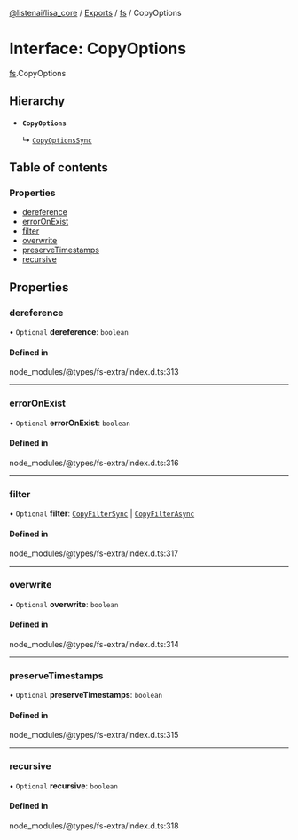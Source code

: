 [@listenai/lisa_core](../README.md) / [Exports](../modules.md) / [fs](../modules/fs.md) / CopyOptions

# Interface: CopyOptions

[fs](../modules/fs.md).CopyOptions

## Hierarchy

- **`CopyOptions`**

  ↳ [`CopyOptionsSync`](fs.copyoptionssync.md)

## Table of contents

### Properties

- [dereference](fs.copyoptions.md#dereference)
- [errorOnExist](fs.copyoptions.md#erroronexist)
- [filter](fs.copyoptions.md#filter)
- [overwrite](fs.copyoptions.md#overwrite)
- [preserveTimestamps](fs.copyoptions.md#preservetimestamps)
- [recursive](fs.copyoptions.md#recursive)

## Properties

### dereference

• `Optional` **dereference**: `boolean`

#### Defined in

node_modules/@types/fs-extra/index.d.ts:313

___

### errorOnExist

• `Optional` **errorOnExist**: `boolean`

#### Defined in

node_modules/@types/fs-extra/index.d.ts:316

___

### filter

• `Optional` **filter**: [`CopyFilterSync`](../modules/fs.md#copyfiltersync) \| [`CopyFilterAsync`](../modules/fs.md#copyfilterasync)

#### Defined in

node_modules/@types/fs-extra/index.d.ts:317

___

### overwrite

• `Optional` **overwrite**: `boolean`

#### Defined in

node_modules/@types/fs-extra/index.d.ts:314

___

### preserveTimestamps

• `Optional` **preserveTimestamps**: `boolean`

#### Defined in

node_modules/@types/fs-extra/index.d.ts:315

___

### recursive

• `Optional` **recursive**: `boolean`

#### Defined in

node_modules/@types/fs-extra/index.d.ts:318
